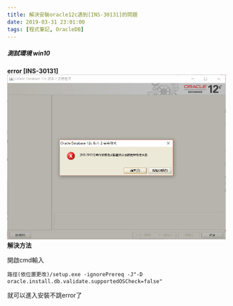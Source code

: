 ```yaml
---
title: 解決安裝oracle12c遇到[INS-30131]的問題
date: 2019-03-31 23:01:00
tags: [程式筆記, OracleDB]
---
```

##### 測試環境 **win10**

**error [INS-30131]**
![](https://raw.githubusercontent.com/kidneyweakx/img-host/image/image/orcl01.PNG)
**解決方法**

開啟cmd輸入
```
路徑(依位置更改)/setup.exe -ignorePrereq -J"-D oracle.install.db.validate.supportedOSCheck=false"
```
就可以進入安裝不跳error了